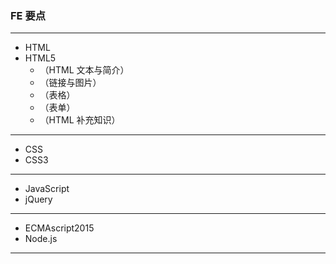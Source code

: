 ### FE 要点
---
* HTML
* HTML5
  * （HTML 文本与简介）
  * （链接与图片）
  * （表格）
  * （表单）
  * （HTML 补充知识）
---
* CSS
* CSS3
---
* JavaScript
* jQuery
---
* ECMAscript2015
* Node.js
---
